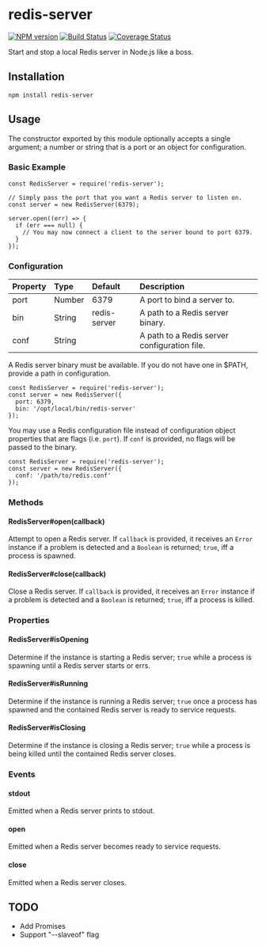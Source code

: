 # redis-server

[![NPM version](https://badge.fury.io/js/redis-server.svg)](http://badge.fury.io/js/redis-server)
[![Build Status](https://travis-ci.org/BrandonZacharie/node-redis-server.svg?branch=master)](https://travis-ci.org/BrandonZacharie/node-redis-server)
[![Coverage Status](https://coveralls.io/repos/github/BrandonZacharie/node-redis-server/badge.svg?branch=master)](https://coveralls.io/github/BrandonZacharie/node-redis-server?branch=master)

Start and stop a local Redis server in Node.js like a boss.

## Installation

```npm install redis-server```

## Usage

The constructor exported by this module optionally accepts a single argument;
a number or string that is a port or an object for configuration.

### Basic Example
```
const RedisServer = require('redis-server');

// Simply pass the port that you want a Redis server to listen on.
const server = new RedisServer(6379);

server.open((err) => {
  if (err === null) {
    // You may now connect a client to the server bound to port 6379.
  }
});
```

### Configuration

| Property | Type   | Default        | Description
|:---------|:-------|:---------------|:-----------
| port     | Number | 6379           | A port to bind a server to.
| bin      | String | redis-server   | A path to a Redis server binary.
| conf     | String |                | A path to a Redis server configuration file.

A Redis server binary must be available. If you do not have one in $PATH,
provide a path in configuration.

```
const RedisServer = require('redis-server');
const server = new RedisServer({
  port: 6379,
  bin: '/opt/local/bin/redis-server'
});
```

You may use a Redis configuration file instead of configuration object properties that are flags (i.e. `port`). If `conf` is provided, no flags will be passed to the binary.

```
const RedisServer = require('redis-server');
const server = new RedisServer({
  conf: '/path/to/redis.conf'
});
```

### Methods

#### RedisServer#open(callback)

Attempt to open a Redis server. If `callback` is provided, it receives an
`Error` instance if a problem is detected and a `Boolean` is returned; `true`,
iff a process is spawned.

#### RedisServer#close(callback)

Close a Redis server. If `callback` is provided, it receives an `Error` instance
if a problem is detected and a `Boolean` is returned; `true`, iff a process is
killed.

### Properties

#### RedisServer#isOpening

Determine if the instance is starting a Redis server; `true` while a
process is spawning until a Redis server starts or errs.

#### RedisServer#isRunning

Determine if the instance is running a Redis server; `true` once a process
has spawned and the contained Redis server is ready to service requests.

#### RedisServer#isClosing

Determine if the instance is closing a Redis server; `true` while a
process is being killed until the contained Redis server closes.

### Events

#### stdout

Emitted when a Redis server prints to stdout.

#### open

Emitted when a Redis server becomes ready to service requests.

#### close

Emitted when a Redis server closes.

## TODO

- Add Promises
- Support "--slaveof" flag
